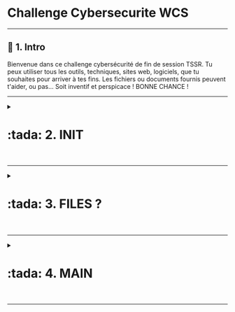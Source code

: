 # Challenge Cybersecurite WCS  
---
 ## :tada: 1. Intro  
Bienvenue dans ce challenge cybersécurité de fin de session TSSR.
Tu peux utiliser tous les outils, techniques, sites web, logiciels, que tu souhaites pour arriver
à tes fins.
Les fichiers ou documents fournis peuvent t'aider, ou pas...
Soit inventif et perspicace !
BONNE CHANCE !

---
<details>
<summary><h1>:tada: 2. INIT<h1></summary>
  
### Instructions :  
* 8 caractères  
* Début : Az  
* Fin : 7  
* Sans : M et 5  

Nous avons donc un mot de passe dans ce genre :  
#### ``A z _ _ _ _ _ 7``  
Il y a 5 caractères à trouver : nombres (sauf "5", et lettres minuscules et majuscules à priori sans caractère spécial).  

Nombre de caractères possibles (sans M ni 5) :  
Majuscules (A-Z sauf M) → 25  
Minuscules (a-z) → 26  
Chiffres (0-9 sauf 5) → 9  
→ Total = 25 + 26 + 9 = 60  
**60^5 = 777 600 000 combinaisons possibles en tout**  

### :arrow_forward: Kali  
Afin de me simplifier la vie et d'avoir pas mal de logiciels de pentest installés je vais travailler sur une VM Kali :
  
![Capture d'écran 2025-04-13 112924](https://github.com/user-attachments/assets/88f55206-1b8e-4bc3-821a-d83f84601a72)  


### :arrow_forward: Crunch : Wordlist Generator  
Il serait possible de générer un script Bash assez technique pour générer une wordlist, mais avec 777 600 000 possibilités, le temps pour la créer serait énorme. Après quelques recherches sur internet, il existe un programme sur Linux appelé **Crunch** qui permet de générer facilement et très rapidement des wordlists.  
Je vérifie qu'il est bien installé :   

![Capture d'écran 2025-04-13 113246](https://github.com/user-attachments/assets/872b9ef9-d8c1-40a6-ac60-36e112e22a4a)


Son utilisation est finalement simple :  
Crunch est un générateur de wordlist : Un générateur de wordlist est un petit logiciel permettant de créer à partir de certains caractères définis la totalité des combinaisons possibles !  
L’ensemble des caractères qui seront utilisés pour générer tous les mots possibles s’appelle le **charset**.  
Je vais éditer en **root** ce fichier **charset.txt** pour créer ma propre liste.  
  
Ce fichier se trouve dans `/usr/share/crunch/charset.lst`.  
![Capture d'écran 2025-04-13 204153](https://github.com/user-attachments/assets/96e4ba0b-9931-45bf-b1a7-0c734187d81d)  

Je nomme mon nouveau "charset" `TSSRchallenge` comme défini au début, c'est à dire contenant les caractères : `abcdefghijklmnopqrstuvwxyzABCDEFGHIJKLNOPQRSTUVWXYZ012346789` (sans "M" ni "5").  

:heavy_exclamation_mark: Attention à ne pas mettre de tabulation, uniquement des espaces, autrement il ne va pas réussir charger le charset.  

![Capture d'écran 2025-04-13 223144](https://github.com/user-attachments/assets/b7c8643a-0021-4f36-ae5d-a1fc31b4e9f5)

Ensuite on lance la génération de la wordlist. Prévoir assez d'espace disque car 777 600 000 mots de passe, ça prend de la place !  

![Capture d'écran 2025-04-13 223430](https://github.com/user-attachments/assets/d2cb684c-c25d-429a-b972-0fbca404a449)  

### ``crunch 8 8 -f /usr/share/crunch/charset.lst TSSRchallenge -t Az@@@@@7 -o wordlist.txt``
* `crunch` : lancement de la commande
* ``8`` : Le premier "8" signifie taille minimale du password  
* ``8`` : Le deuxième "8" signifie taille maximale du password
* ``-f /usr/share/crunch/charset.lst`` : indique que l'on indique le chemin d'un fichier de "charset".
* `TSSRchallenge` : Indique le charset que j'ai créé spécialement pour ce challenge.
* `-t Az@@@@@7` : On indique un template (-t) puis le template, commençant par "Az" puis les @ pour mentionner n'importe quel caractère présent dans mon charset, puis finissant par "7".
* ``-o wordlist.txt`` : Permet de rediriger la sortie vers un fichier texte.  

On peut vérifier le nombre de lignes dans notre fichier  
![Capture d'écran 2025-04-13 224428](https://github.com/user-attachments/assets/861731d9-8cee-4502-b6a3-63106945f5e7)  
C'est bon tout le monde est là :smile:.  

Si on veut vérifier si un mot est présent parmi les millions... :  
![Capture d'écran 2025-04-14 100542](https://github.com/user-attachments/assets/dd8433c6-efda-4708-bbed-2139ee84851f)


A partir de là notre wordlist est prête, il nous reste plus qu'à utiliser John the ripper pour lancer une attaque par dictionnaire avec ce que l'on vient de créer.  

### :arrow_forward: Envoi du dossier .zip de la machine physique (sous Windows) vers la VM Kali en SSH  
![Capture d'écran 2025-04-14 093623](https://github.com/user-attachments/assets/3ff6d197-18ba-4094-9a42-1c08e62355f8)

#### On vérifie sur la VM Kali que le dossier est bien copié  

![Capture d'écran 2025-04-14 094152](https://github.com/user-attachments/assets/61a87938-b7d8-42cf-8ce9-111813795786)



### :arrow_forward:"John The ripper"  

Nous allons utiliser l'outil "John the Ripper" pour lancer l'attaque.  
Je vérifie qu'il est bien installé  :  

![Capture d'écran 2025-04-12 202319](https://github.com/user-attachments/assets/a9d95f68-16c6-4e19-ad52-8c6f9889e83b)  
Il est bien installé.  

#### Je convertis le fichier `TSSRchallenge.zip` en un hash que j'appelle `hashzip` :  
![Capture d'écran 2025-04-14 101641](https://github.com/user-attachments/assets/a0529d13-a05b-416e-8f01-1a81623d741b)  

### :arrow_forward: Lancement de l'attaque (enfin !)  

ça ne prend que quelques secondes et le mot de passe est craqué !  
![Capture d'écran 2025-04-14 101750](https://github.com/user-attachments/assets/63a57259-a29e-4473-92b9-c806b9ce1d99)  

### :white_check_mark: **`Azh792j7`** :white_check_mark:  

</details>

---

<details>
<summary><h1>:tada: 3. FILES ? <h1></summary>
 

La machine est protégées par un mot de passe et non n'avons aucune information...  
Il existe une possibilité pour palier à ça :  

### :arrow_forward: Modifier le Grub de Debian pour se connecter au Shell :shell: en Root :seedling: et ensuite modifier le mot de passe.  

#### Accéder au Grub au démarrage nous avons cette fenêtre :  
![Capture d'écran 2025-04-16 115037](https://github.com/user-attachments/assets/61eeb07a-c866-443b-9cb1-d2fee9a245c6)  

#### Cliquer sur **`e`** et on peut éditer le contenu du Grub, nous arrivons à cette fenêtre :  
![Capture d'écran 2025-04-16 115152](https://github.com/user-attachments/assets/665dfe41-d5da-4cbd-bda2-f610df3240f7)  

#### A la fin de la ligne commençant par "Linux" (vers la fin), il faut ajouter `rw init=/bin/bash` (Attention ici le clavier est en qwerty).  
![Capture d'écran 2025-04-16 115803](https://github.com/user-attachments/assets/6b66699b-6bd3-40ec-befc-479ab0967b63)  

:bulb: **Explications :**  
Quand un système Linux démarre, il suit un processus bien défini : le bootloader (comme GRUB) charge le noyau Linux, qui ensuite exécute le programme d'initialisation :  
(``init``, souvent ``/sbin/init`` ou ``systemd``). Ce programme est responsable de démarrer tous les services du système.  
Pour court-circuiter tout ça, et avoir un accès root sans passer par l’authentification on peut le faire via le grub en modifiant les options au démarrage.  
**`rw init=/bin/bash`** :  
* `rw` : Par défaut, au tout début du démarrage, la partition racine (/) est montée en **lecture seule** **(read-only, ro)** pour des raisons de sécurité.  
L’option **rw** force le montage du système de fichiers en **lecture-écriture**, ce qui est nécessaire si tu veux modifier des fichiers système (comme changer un mot de passe, éditer fstab, etc.).  
* `init=/bin/bash` : Cette option remplace le programme d’initialisation par défaut (comme systemd) par le shell /bin/bash.  
Résultat : au lieu de démarrer tout le système normalement, le noyau lance simplement un terminal bash avec les droits root, et c’est tout. Pas de login, pas de services, juste toi et ton terminal.  

#### Ensuite "Ctrl+X" pour rebooter.  
On accède au shell en mode root.  
![Capture d'écran 2025-04-16 123749](https://github.com/user-attachments/assets/77306d70-14de-4c06-b175-49658d8b2472)  

#### Vérifier si nous avons accès en lecture et écriture au système de fichiers où il y a l'OS :  
![Capture d'écran 2025-04-16 125846](https://github.com/user-attachments/assets/2d1ab647-ccb5-43f6-941f-59e71d89b94c)  
Si la commande retourne une ligne avec la valeur « (rw,realtime) » à la fin, cela signifie que vous avez un accès en lecture et en écriture au système de fichiers. Ainsi, il sera possible de changer le mot de passe, car on a les droits d’écriture.  

### :arrow_forward: Changer le mot de passe de Root avec `passwd` et redémarrer :  
![Capture d'écran 2025-04-16 130511](https://github.com/user-attachments/assets/59305538-cdab-4bb5-ba69-2a2d8e3c8cfb)  
⚠️ Au redémarrage, le clavier rebascule en "azerty", donc attention au mot de passe tapé en "qwerty" juste avant...  
![Capture d'écran 2025-04-16 130703](https://github.com/user-attachments/assets/7952da76-2f9c-4b03-a6ab-41f400bd67aa)  

### :white_check_mark: ☠️ Nous sommes connectés en Root avec notre propre mot de passe de façon définitive ! ☠️ :white_check_mark:  
#### On liste les utilisateurs existants dans la machine  
![Capture d'écran 2025-04-16 131122](https://github.com/user-attachments/assets/d2cce75f-731b-4bed-a8a2-5fc714bc92c4)  

On a 2 utilisateurs **ftponly** et **wildssh**.  
Je liste le contenu de leurs dossiers :  
* **ftponly**  
![Capture d'écran 2025-04-16 132225](https://github.com/user-attachments/assets/570291b1-9c87-4f31-8a90-7e1d8f130ab6)  

* **wildssh**  
![Capture d'écran 2025-04-16 132336](https://github.com/user-attachments/assets/a26f6c5b-e43e-4b87-9246-b198571daf67)  

A priori, seuls les fichiers .zip de "ftponly" semblent intéressants pour le moment. Il me faut les dézipper, pour celà je dois télécharger un outil pour dézipper et donc paramétrer une connexion internet...  

### :arrow_forward: Paramétrage réseau  
Avec ça on ve pas aller loin il faut tout paramétrer  
![Capture d'écran 2025-04-16 143600](https://github.com/user-attachments/assets/46b47be4-8b8d-4a0e-b32a-1837f6199808)  
#### Paramétrage dans le fichier de conf. avec le nom de la première carte fournie par `ip a`. En mode DHCP :  
![Capture d'écran 2025-04-16 143638](https://github.com/user-attachments/assets/002245f8-021f-44bd-b405-23817ec1e73a)  
#### Redémarrage du service et vérif de la config  
![Capture d'écran 2025-04-16 143722](https://github.com/user-attachments/assets/5696f056-6398-49f9-9e83-91e416cac390)
#### Ping Google  
![Capture d'écran 2025-04-16 143749](https://github.com/user-attachments/assets/d5d65540-46b4-4587-bdf5-1650dedcf16b)  

A partir de là nous avons internet, je peux télécharger les outils pour dézipper.  

### :arrow_forward: Téléchargement `Zip` & `Unzip`  
![Capture d'écran 2025-04-16 145203](https://github.com/user-attachments/assets/a277bc24-3cb0-4dbd-81a2-4fcc7f6e022e)  
( Finalement uniquement `unzip` était utile)  

### :arrow_forward: décompresser les zip  
ça fonctionne  
![Capture d'écran 2025-04-16 145604](https://github.com/user-attachments/assets/c414a626-0150-44df-8a79-32189b20079b)  

:white_check_mark: **La suite au numéro 4...**  


</details>  

---


<details>
<summary><h1>:tada: 4. MAIN <h1></summary>

#### :disappointed_relieved: Je n'arrive pas  à trouver le premier mot de passe avec les indications... donc j'envoie tous les fichiers zip sur Kali pour faire une attaque par dictionnaire (au moins pour la première)  
#### Paramétrage de la carte réseau sur Kali pour être en DHCP et surtout sur le même réseau que la Debian.  
![Capture d'écran 2025-04-16 151932](https://github.com/user-attachments/assets/cf41b8eb-76ea-4a6e-bb60-8c9bdf7bb3e9)  
![Capture d'écran 2025-04-16 152022](https://github.com/user-attachments/assets/6bec3a50-b7d0-49b1-a6b4-c3b2a61d4c0e)  
#### Elles communiquent entre elles :  
![Capture d'écran 2025-04-16 152114](https://github.com/user-attachments/assets/8c217498-c3bc-4fc8-a731-3233e75b2de6)  
#### Le service SSH client est installé et activé sur la Debian (le serveur est également fonctionnel sur Kali :  
![Capture d'écran 2025-04-16 152411](https://github.com/user-attachments/assets/6da55a58-dde4-4fee-82f7-a6c5b9d3e49c)  
#### Envoi des fichiers en SSH avec SCP :  
![Capture d'écran 2025-04-16 152713](https://github.com/user-attachments/assets/6399f75c-3c8a-47f2-8834-667f62a26708)  
#### Vérification de la bonne réception des fichiers  
![Capture d'écran 2025-04-16 152743](https://github.com/user-attachments/assets/011cafed-a6ac-47ce-ae25-2006163b755f)  



### :arrow_forward: Challenge 1 : trouver url et mot de passe  
#### Mot de passe du fichier : Mot de passe classique de la formation concaténé avec la somme des 2 ports utilisée dans la première partie. Si tu as utilisé une méthode sans utilisation de port spécifique, demande à ton formateur le mot de passe...  

#### Génération d'une wordlist commençant par `Azerty1*` et suivi de 2 chiffres avec redirection vers un fichier (explications de Crunch sont expliquées en haut). PAr défaut, lorsque l'on ne charge pas de "charset", le `%` signifie n'importe quel chiffre  
![Capture d'écran 2025-04-16 154630](https://github.com/user-attachments/assets/b95da82a-bc11-4100-8a22-68abeceb59a3)  
#### Création du hash  
![Capture d'écran 2025-04-16 154650](https://github.com/user-attachments/assets/f629e74a-0a0b-40fa-894e-a7c4b3f64c47)  
#### Attaque avec John  
![Capture d'écran 2025-04-16 154844](https://github.com/user-attachments/assets/29ada736-4ea3-42ac-be30-3207591d5344)  

:white_check_mark: ☠️ **`Azerty1*43`** Bam craqué ! :white_check_mark: ☠️  
Je suis sûr de l'avoir tapé au début, je devais avoir un problème d'inversion du verr. num. !  
#### Mot de passe fonctionne  
![Capture d'écran 2025-04-16 155505](https://github.com/user-attachments/assets/6ebf681a-5e9f-4c12-a520-64c93acff9d1)  
#### Ouverture du PDF  
![Capture d'écran 2025-04-16 155630](https://github.com/user-attachments/assets/8fa81190-e89c-43ce-bd0e-1be45873ca77)  
![Capture d'écran 2025-04-16 164701](https://github.com/user-attachments/assets/95ad9b14-493f-4a32-bb28-8f22b78e885a)  

#### Visiblement il y a un fichier Wireshark à DL  
![Capture d'écran 2025-04-16 160821](https://github.com/user-attachments/assets/7e774416-66e9-4564-ac41-c3ee3638dcc3)  
#### Ouverture du fichier avec les trames ethernet. Mon instinct me dit que je dois regarder dans le protocole HTTP pour avoir une adresse URL, je choisis la première, Bingo  
![Capture d'écran 2025-04-16 161241](https://github.com/user-attachments/assets/33c5688a-c842-43f6-b498-f68ddec50bd4)  
#### L'entrée de la grotte !  
![Capture d'écran 2025-04-16 161633](https://github.com/user-attachments/assets/674e55d4-eee3-4d35-aa50-143fb813d2f7)  
#### Code d'entrée du site  
En cherchant dans les trames on tombe sur  
![Capture d'écran 2025-04-16 163230](https://github.com/user-attachments/assets/1bded15d-e233-4804-94a1-6d7f202ba884)  
Effectivement il fonctionne  
![Capture d'écran 2025-04-16 164446](https://github.com/user-attachments/assets/b11a1436-7762-414b-bfb5-ae81328e5f1a)  


### :arrow_forward: Challenge 2 : trouver le nombre  
Mot de passe du fichier :
11 premiers caractères du nom du site (après le https://) trouvé au challenge 1 Et les 6 derniers caractères du mot de passe trouvé au challenge 1  
Voici le récap :  
![Capture d'écran 2025-04-16 215838](https://github.com/user-attachments/assets/40dab55f-d004-4d20-9425-1d930801321b)  
Trame 19 on a les 2 réunis. Après avoir mis un peu de temps à trouver comme je ne prenais pas les bons codes (pfff), voici donc la combinaison :  
cyber-cours (pour les 11 premiers caractères du site trouvé) + les 6 derniers du mot de passe : S3cr3T  
![Capture d'écran 2025-04-16 215524](https://github.com/user-attachments/assets/038840fd-a48b-4318-a413-84158409aa2f)  

:white_check_mark: ☠️ `cyber-coursS3cr3T` :white_check_mark: ☠️  

On ouvre le fichier pdf, et le plus intéressant est ça...    
![Capture d'écran 2025-04-16 223315](https://github.com/user-attachments/assets/d71396ca-2f4c-464d-bd0d-c4edfed58c5e)  

#### On rentre dans la grotte, il y a 100 pages webs 1 page contient le bon mot clé `toison`, (toison d'or)  
![Capture d'écran 2025-04-16 174714](https://github.com/user-attachments/assets/473aaad4-3247-4e3b-b708-cb4fdc2e0888)  
![Capture d'écran 2025-04-16 174725](https://github.com/user-attachments/assets/e7533e3c-d1b0-4e5a-9122-2767ea4e5d9c)  

Ok il faut faire un script pour parcourir les pages web, et rechercher avec "grep", le mot "toison". Bon là je me tourne vers chatGPT et j'ajuste le script :  
#### création du script  
![Capture d'écran 2025-04-16 223232](https://github.com/user-attachments/assets/3dd6e2af-9994-478f-ba1d-63ee722c73d3)  

```bash
#!/bin/bash

# Configuration
BASE_URL="http://cyber-course.wildcodeschool.com/coffre.php?n=" # URL de base, il reste que le nombre à la fin pour parcourir
MOT_RECHERCHE="toison"   # mot à chercher
NB_PAGES=100 # nombre de pages total

# Vérifie que html2text est installé
command -v html2text >/dev/null 2>&1 || { echo >&2 "html2text n'est pas installé. Lance : sudo apt install html2text"; exit 1; }

# Boucle pour parcourir toutes les pages en commençant par 1 et jusqu'à 100
for i in $(seq 1 $NB_PAGES); do
    URL="${BASE_URL}${i}"
    echo "📄 Page $i : $URL"

    wget -q -O temp_page.html "$URL"

    # Extraction texte propre
    TEXTE=$(html2text temp_page.html)

    # Affiche si le mot est trouvé
    if echo "$TEXTE" | grep -qi "$MOT_RECHERCHE"; then
        echo "✅ Mot trouvé sur la page $i : $URL"
    else
        echo "❌ Mot non trouvé"
    fi
done

rm -f temp_page.html

```
#### ça marche !  
![Capture d'écran 2025-04-16 223032](https://github.com/user-attachments/assets/51ea8bc0-d008-4337-8dcf-e72928d55943)  
![Capture d'écran 2025-04-16 223145](https://github.com/user-attachments/assets/4053357d-4deb-44de-bb0b-821660a6ea0e)  

#### Modif du code HTML de la page contenant le coffre  
![Capture d'écran 2025-04-16 225714](https://github.com/user-attachments/assets/64c56d77-8db4-4300-b17d-ad2c2e9263e1)  
Je le change en "enabled"  
![Capture d'écran 2025-04-16 225624](https://github.com/user-attachments/assets/d0bd49e8-b69f-4183-9ae0-4400e6d3b05b)  
ça fonctionne !  
![Capture d'écran 2025-04-16 225641](https://github.com/user-attachments/assets/37af866b-ac00-4a98-ac20-cf193a9d5099)  





### :arrow_forward: Challenge 3 : trouver l'id  
Mot de passe du fichier :  
20 premiers caractères du sha512sum du numéro de coffre trouvé au challenge 2  
#### Génération du hash en sha512  
![Capture d'écran 2025-04-20 114006](https://github.com/user-attachments/assets/a9d9c22f-e25c-42c4-b67c-d9acca42d9a9)  
💡 Explications :  
* Numéro de coffre : `51`, on le met entre guillements  
* On affiche notre numéro de coffre avec `echo`, mais on ajoute l'option `-n` pour éviter le saut de ligne  
* Ensuite on met un pipe "|" pour envoyer la commande à `sha512sum` qui va générer un hash en sha512.  
Et ça marche.
#### Si on veut générer la sha512 et récupérer que les 20 premiers caractères, on ajoute la commande cut par un "pip" avec les bons paramètres  
![Capture d'écran 2025-04-20 114843](https://github.com/user-attachments/assets/9cfbdb51-664f-473d-9327-4e389e968814)  
![Capture d'écran 2025-04-20 115100](https://github.com/user-attachments/assets/ede8f26d-e198-41cc-9efd-c6c582150b6e)  

:white_check_mark: ☠️ `861522120d559ea5f946` :white_check_mark: ☠️  

![Capture d'écran 2025-04-20 115431](https://github.com/user-attachments/assets/9d0bde1f-b3c5-4fe9-9bba-6a605569ed99)  
![Capture d'écran 2025-04-20 115442](https://github.com/user-attachments/assets/0c066df4-e469-479d-83ac-ea9ed7f515fb)  






### :arrow_forward: Challenge 4 : trouver le mot de passe  
Mot de passe du fichier :  
10 premiers chiffres du code du bouton (trouvé au challenge 3) mis au cube  

#### 15700416^3 = 287 019 840 914 387 344 997. Donc  les 10 premiers chiffres :  
:white_check_mark: ☠️ **``3 870 198 409``** ☠️ :white_check_mark:  
![Capture d'écran 2025-04-19 191706](https://github.com/user-attachments/assets/2e4e6014-d892-4c82-bdc0-135233524876)  
ça marche !  
![Capture d'écran 2025-04-19 192311](https://github.com/user-attachments/assets/b8071784-a423-4af9-ab3e-324547036f65)  
![Capture d'écran 2025-04-19 192324](https://github.com/user-attachments/assets/cf71412b-05d5-4b33-af61-8e3108285f4a)  

#### Je me connecte donc à `https://www.db-fiddle.com/`, j'ai aussi téléchargé la BDD et je l'envoie sur db-fiddle.  
J'obtiens ceci :  
![Capture d'écran 2025-04-19 194326](https://github.com/user-attachments/assets/3aaf05f1-e82d-4b56-b04b-8c8d0aec79b6)  

Comme je ne connais rien à SQL, je demande à une IA de m'expliquer en gros. Je lance ensuite une requête SQL pour connaître les rôles dans la base de données, car je ne sais pas si la personne que je recherche est enregistré sous "Admin", Mécanicien" ou une variante.  
![Capture d'écran 2025-04-19 194332](https://github.com/user-attachments/assets/6011699f-d42f-4ddd-a36f-8245838c8a96)  
Pour lance la requête il faut cliquer sur "Run"  
![Capture d'écran 2025-04-19 194617](https://github.com/user-attachments/assets/62a42873-a496-46fe-9085-65be4f367acf)  

#### Parfait, il y a un role `admin`   
![Capture d'écran 2025-04-19 194355](https://github.com/user-attachments/assets/7c694b2b-925d-45cb-8afa-4180660bc885)  


#### Il ne reste plus qu'à le localiser, avec une nouvelle requête :  
![Capture d'écran 2025-04-19 194449](https://github.com/user-attachments/assets/327e6195-cddf-4e43-8ae4-b87710e5fb61)  

#### :white_check_mark: ☠️ Nous l'avons trouvé avec son mot de passe !! ☠️ :white_check_mark:  
![Capture d'écran 2025-04-19 194510](https://github.com/user-attachments/assets/dee66d58-8b9a-4dcb-9dd3-2f93ef69f9fc)  

#### On a presque fini !



### :arrow_forward: Challenge 5 : trouver le mot de passe  
Mot de passe du fichier :  
Date de naissance (en français) sur 6 chiffres concatenée avec le nom de famille  
#### :white_check_mark: ☠️ **`040780mecanicus`** ☠️ :white_check_mark:  
![Capture d'écran 2025-04-20 111811](https://github.com/user-attachments/assets/6ff9fa98-afb8-4c69-a576-888b39389cec)  
Clic droit, choisir l'endroit, rentrer le bon mot de passe  
![Capture d'écran 2025-04-20 112224](https://github.com/user-attachments/assets/208d5c19-8d9a-4022-b531-10648bce0b55)  
![Capture d'écran 2025-04-20 112341](https://github.com/user-attachments/assets/d80d0fbe-8d37-4b7d-940a-ce59cea552e2)  
![Capture d'écran 2025-04-20 112430](https://github.com/user-attachments/assets/9a80c339-3a64-4330-a467-e2c333c69916)  
![Capture d'écran 2025-04-20 112444](https://github.com/user-attachments/assets/4deccbc8-345c-4206-9e03-583dd3eaaef8)  


OUVERTURE DU COFFRE

Le code de l'admin est `796a80b899e3e787173eff40a3778dd6`. Nous apprenons que c'est en fait un hash en `MD5`.  
Je ne vais pas suivre les conseils fournis au challenge 5, je vais utiliser John The ripper et générer une wordlist avec `crunch`.  
le PDF nous dit qu'il y a au moins 8 caractères et que le code est uniquement en alpha numérique, ce qui limite les possibilités, mais c'est encore trop.  
#### Génération d'une wordlist en alphanumérique avec 8 caractères dans les combinaisons... 23To, donc j'abandonne c'est trop gros...  
![Capture d'écran 2025-04-20 124019](https://github.com/user-attachments/assets/11184456-cb36-4189-a8c5-58b90d96eea6)  

#### Envoie du code (hash md5) dans un fichier texte (pour pouvoir lancer l'attaque après) :  
⚠️ il faut enlever le retour à la ligne sinon quand on va créer le hash du fichier ça ne sera pas bon !  
![Capture d'écran 2025-04-20 121551](https://github.com/user-attachments/assets/bf835c86-16eb-4db5-a058-0125a8a0f7be)  


#### Création du hash ( pour le coup, on crée un hash du hash md5 :smile: )  


#### Tentative avec la fameuse liste `Rockyou.txt`  




</details>

---
